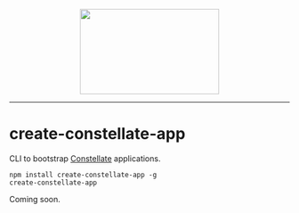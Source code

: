 <p align="center">
  <img src="https://cdn.rawgit.com/constellators/constellate/8e303aad/assets/logo-full.png" width="250" height="152.84" />
</p>

<hr />

# create-constellate-app

CLI to bootstrap [Constellate](https://github.com/constellators/constellate) applications.

```
npm install create-constellate-app -g
create-constellate-app
```

Coming soon.

